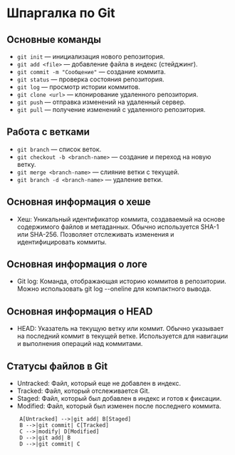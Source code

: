 
# Шпаргалка по Git

## Основные команды

- `git init` — инициализация нового репозитория.
- `git add <file>` — добавление файла в индекс (стейджинг).
- `git commit -m "Сообщение"` — создание коммита.
- `git status` — проверка состояния репозитория.
- `git log` — просмотр истории коммитов.
- `git clone <url>` — клонирование удаленного репозитория.
- `git push` — отправка изменений на удаленный сервер.
- `git pull` — получение изменений с удаленного репозитория.

## Работа с ветками

- `git branch` — список веток.
- `git checkout -b <branch-name>` — создание и переход на новую ветку.
- `git merge <branch-name>` — слияние ветки с текущей.
- `git branch -d <branch-name>` — удаление ветки.

## Основная информация о хеше
- Хеш: Уникальный идентификатор коммита, создаваемый на основе содержимого файлов и метаданных. Обычно используется SHA-1 или SHA-256. Позволяет отслеживать изменения и идентифицировать коммиты.

## Основная информация о логе
- Git log: Команда, отображающая историю коммитов в репозитории. Можно использовать git log --oneline для компактного вывода.

## Основная информация о HEAD
- HEAD: Указатель на текущую ветку или коммит. Обычно указывает на последний коммит в текущей ветке. Используется для навигации и выполнения операций над коммитами.

## Статусы файлов в Git
- Untracked: Файл, который еще не добавлен в индекс.
- Tracked: Файл, который отслеживается Git.
- Staged: Файл, который был добавлен в индекс и готов к фиксации.
- Modified: Файл, который был изменен после последнего коммита.

```mermaid
    A[Untracked] -->|git add| B[Staged]
    B -->|git commit| C[Tracked]
    C -->|modify| D[Modified]
    D -->|git add| B
    D -->|git commit| C
```

